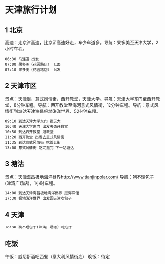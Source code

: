 # 天津旅行计划
## 1 北京
高速：走京津高速，比京沪高速好走，车少车道多。导航：果多美至天津大学，2小时车程。
```
06:30 马连道 出发
07:00 果多美（花园路店） 见面
07:10 果多美（花园路店） 出发
```
## 2 天津市区
景点：天津眼，意式风情街，西开教堂，天津大学。导航：天津大学东门至西开教堂，8分钟车程。导航：西开教堂至海河意式风情街，12分钟车程。导航：意式风情街到塘沽天津海昌极地海洋世界，52分钟车程。
```
09:10 到达天津大学东门 逛天大
10:40 天津大学东门 出发去西开教堂
10:50 到达西开教堂 逛教堂
11:20 西开教堂 出发去意式风情街
11:35 到达意式风情街 吃饭逛街
13:00 意式风情街 吃完逛完 下一站塘沽
```
## 3 塘沽
景点：天津海昌极地海洋世界http://www.tianjinpolar.com/ 导航：狗不理包子(津湾广场店)，1小时车程。
```
14:00 到达天津海昌极地海洋世界 逛海洋馆
17:30 极地海洋世界 出发回天津吃包子
```
## 4 天津
```
18:30 狗不理包子(津湾广场店) 吃包子
```
## 吃饭
午饭：威尼斯酒吧西餐（意大利风情街店）
晚饭：待定
